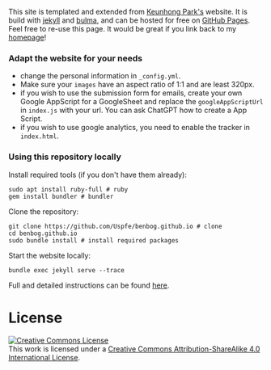 This site is templated and extended from <a href="https://keunhong.com/">Keunhong Park's</a> website. It is build with [jekyll](https://docs.github.com/en/pages/setting-up-a-github-pages-site-with-jekyll) and [bulma](https://bulma.io/), and can be hosted for free on [GitHub Pages](https://pages.github.com/). Feel free to re-use this page. It would be great if you link back to my [homepage](oliver.hausdoerfer.de)!

### Adapt the website for your needs
- change the personal information in `_config.yml`.
- Make sure your `images` have an aspect ratio of 1:1 and are least 320px.
- if you wish to use the submission form for emails, create your own Google AppScript for a GoogleSheet and replace the `googleAppScriptUrl` in `index.js` with your url. You can ask ChatGPT how to create a App Script.
- if you wish to use google analytics, you need to enable the tracker in `index.html`.

### Using this repository locally

Install required tools (if you don't have them already):
```
sudo apt install ruby-full # ruby
gem install bundler # bundler
```

Clone the repository:
```
git clone https://github.com/Uspfe/benbog.github.io # clone
cd benbog.github.io
sudo bundle install # install required packages
```

Start the website locally:
```
bundle exec jekyll serve --trace
```

Full and detailed instructions can be found [here](https://docs.github.com/en/pages/setting-up-a-github-pages-site-with-jekyll/testing-your-github-pages-site-locally-with-jekyll).
# License
<a rel="license" href="http://creativecommons.org/licenses/by-sa/4.0/"><img alt="Creative Commons License" style="border-width:0" src="https://i.creativecommons.org/l/by-sa/4.0/88x31.png" /></a><br />This work is licensed under a <a rel="license" href="http://creativecommons.org/licenses/by-sa/4.0/">Creative Commons Attribution-ShareAlike 4.0 International License</a>. 
